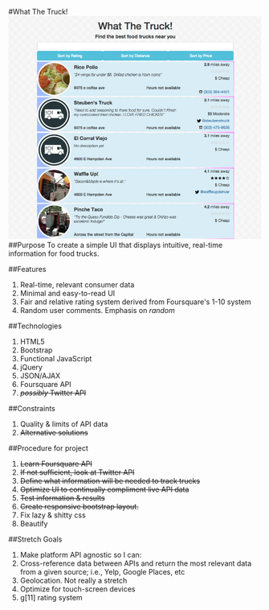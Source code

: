 #What The Truck!
![](img/i1-demo.png)
##Purpose
To create a simple UI that displays intuitive, real-time information for food trucks.

##Features
1. Real-time, relevant consumer data
1. Minimal and easy-to-read UI
1. Fair and relative rating system derived from Foursquare's 1-10 system
1. Random user comments. Emphasis on *random*

##Technologies
1. HTML5
1. Bootstrap
1. Functional JavaScript
1. jQuery
1. JSON/AJAX
1. Foursquare API
1. ~~*possibly* Twitter API~~

##Constraints
1. Quality & limits of API data
1. ~~Alternative solutions~~

##Procedure for project
1. ~~Learn Foursquare API~~
1. ~~If not sufficient, look at Twitter API~~
1. ~~Define what information will be needed to track trucks~~
1. ~~Optimize UI to continually compliment live API data~~
1. ~~Test information & results~~
1. ~~Create responsive bootstrap layout.~~
1. Fix lazy & shitty css
1. Beautify

##Stretch Goals
1. Make platform API agnostic so I can:
1. Cross-reference data between APIs and return the most relevant data from a given source; i.e., Yelp, Google Places, etc
1. Geolocation. Not really a stretch
1. Optimize for touch-screen devices
1. g[11] rating system
